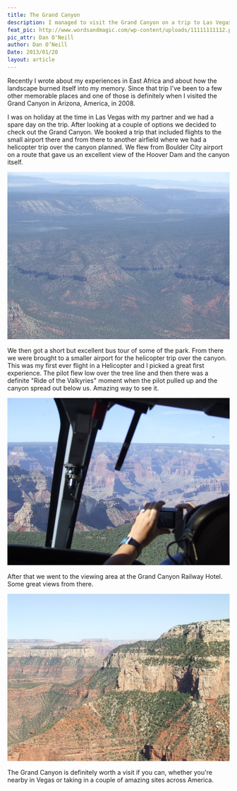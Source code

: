 ```yaml
---
title: The Grand Canyon
description: I managed to visit the Grand Canyon on a trip to Las Vegas
feat_pic: http://www.wordsandmagic.com/wp-content/uploads/11111111112.png
pic_attr: Dan O'Neill
author: Dan O’Neill
Date: 2013/01/20
layout: article
---
```


Recently I wrote about my experiences in East Africa and about how the landscape burned itself into my memory. Since that trip I've been to a few other memorable places and one of those is definitely when I visited the Grand Canyon in Arizona, America, in 2008. 

I was on holiday at the time in Las Vegas with my partner and we had a spare day on the trip. After looking at a couple of options we decided to check out the Grand Canyon. We booked a trip that included flights to the small airport there and from there to another airfield where we had a helicopter trip over the canyon planned. We flew from Boulder City airport on a route that gave us an excellent view of the Hoover Dam and the canyon itself. 

![DSCF1445](/wp-content/uploads/DSCF1445-960x720.jpg)

We then got a short but excellent bus tour of some of the park. From there we were brought to a smaller airport for the helicopter trip over the canyon. This was my first ever flight in a Helicopter and I picked a great first experience. The pilot flew low over the tree line and then there was a definite "Ride of the Valkyries" moment when the pilot pulled up and the canyon spread out below us. Amazing way to see it. 

![DSCF1463](/wp-content/uploads/DSCF1463-960x720.jpg)

After that we went to the viewing area at the Grand Canyon Railway Hotel. Some great views from there.

![DSCF1483](/wp-content/uploads/DSCF1483-960x720.jpg)

The Grand Canyon is definitely worth a visit if you can, whether you're nearby in Vegas or taking in a couple of amazing sites across America.